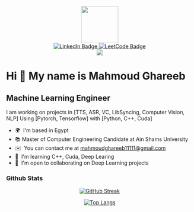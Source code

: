 
<div id="header" align="center">
  <img src="https://i.giphy.com/media/v1.Y2lkPTc5MGI3NjExMjJ6ZDRiMmUzZHR2dndwbjN0NXJqMWxmdTZjYWtoZjY0eXFodHE0ciZlcD12MV9pbnRlcm5hbF9naWZfYnlfaWQmY3Q9cw/lP8xu5t2DLGG045H8F/giphy.gif" width="100"/>
  <div id="badges">
    <a href="https://www.linkedin.com/in/mahmoudghareeb1/">
      <img src="https://img.shields.io/badge/LinkedIn-blue?style=for-the-badge&logo=linkedin&logoColor=white" alt="LinkedIn Badge"/>
    </a>
    <a href="https://leetcode.com/u/mahmoudghareeb11111/">
      <img src="https://img.shields.io/badge/LeetCode-black?style=for-the-badge&logo=leetcode" alt="LeetCode Badge"/>
    </a>
  </div>
  <img src="https://komarev.com/ghpvc/?username=Mahmoud-ghareeb&color=green" />
</div>

Hi 👋 My name is Mahmoud Ghareeb
================================

Machine Learning Engineer
-------------------------

I am working on projects in \[TTS, ASR, VC, LibSyncing, Computer Vision, NLP\] Using \[Pytorch, Tensorflow\] with \[Python, C++, Cuda\]

* 🌍  I'm based in Egypt
* 📚  Master of Computer Engineering Candidate at Ain Shams University
* ✉️  You can contact me at [mahmoudghareeb11111@gmail.com](mailto:mahmoudghareeb11111@gmail.com)
* 🧠  I'm learning C++, Cuda, Deep Learing
* 🤝  I'm open to collaborating on Deep Learning projects
### Github Stats

<div align="center">

  <a href="https://git.io/streak-stats"><img src="https://github-readme-streak-stats.herokuapp.com?user=Mahmoud-ghareeb&theme=dark" alt="GitHub Streak" /></a>

  [![Top Langs](https://github-readme-stats.vercel.app/api/top-langs/?username=Mahmoud-ghareeb&layout=compact&theme=vision-friendly-dark)](https://github.com/Mahmoud-ghareeb/github-readme-stats)

</div>

